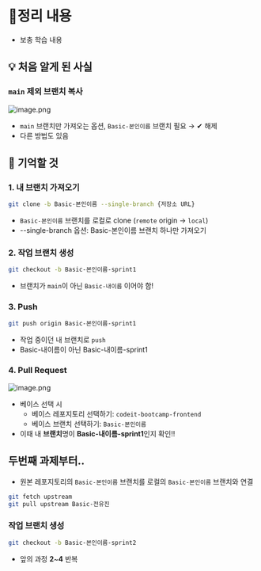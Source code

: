 # 📝정리 내용

- 보충 학습 내용

## 💡 처음 알게 된 사실

### `main` 제외 브랜치 복사

![image.png](attachment:ae43420f-2d48-43e6-aa1c-49bed0ad45e4:image.png)

- `main` 브랜치만 가져오는 옵션, `Basic-본인이름` 브랜치 필요 → ✔ 해제
- 다른 방법도 있음

## 📌 기억할 것

### 1. 내 브랜치 가져오기

```bash
git clone -b Basic-본인이름 --single-branch {저장소 URL}
```

- `Basic-본인이름` 브랜치를 로컬로 clone (`remote` origin → `local`)
- --single-branch 옵션: Basic-본인이름 브랜치 하나만 가져오기

### 2. 작업 브랜치 생성

```bash
git checkout -b Basic-본인이름-sprint1
```

- 브랜치가 `main`이 아닌 `Basic-내이름` 이어야 함!

### 3. Push

```bash
git push origin Basic-본인이름-sprint1
```

- 작업 중이던 내 브랜치로 `push`
- Basic-내이름이 아닌 Basic-내이름-sprint1

### 4. Pull Request

![image.png](attachment:38a50776-d39c-4236-9a77-d7ef0defbe90:image.png)

- 베이스 선택 시
    - 베이스 레포지토리 선택하기: `codeit-bootcamp-frontend`
    - 베이스 브랜치 선택하기: `Basic-본인이름`
- 이때 내 **브랜치**명이 **Basic-내이름-sprint1**인지 확인!!

## 두번째 과제부터..

- 원본 레포지토리의 `Basic-본인이름` 브랜치를 로컬의 `Basic-본인이름` 브랜치와 연결

```bash
git fetch upstream
git pull upstream Basic-전유진
```

### 작업 브랜치 생성

```bash
git checkout -b Basic-본인이름-sprint2
```

- 앞의 과정 **2**~**4** 반복